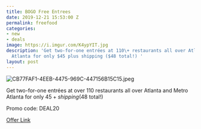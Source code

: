 ```yaml
---
title: BOGO Free Entrees
date: 2019-12-21 15:53:00 Z
permalink: freefood
categories:
- new
- deals
image: https://i.imgur.com/K4ypYIT.jpg
description: 'Get two-for-one entrées at 110\+ restaurants all over Atlanta and Metro
  Atlanta for only $45 plus shipping ($48 total!) '
layout: post
---
```


![CB77FAF1-4EEB-4475-969C-447156B15C15.jpeg](/uploads/CB77FAF1-4EEB-4475-969C-447156B15C15.jpeg)

Get two-for-one entrées at over 110 restaurants all over Atlanta and Metro Atlanta for only $45+ shipping ($48 total!) 

Promo code:  DEAL20

[Offer Link](http://bit.ly/ATLpass20)